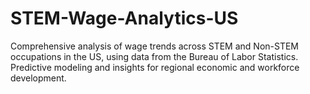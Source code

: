 # STEM-Wage-Analytics-US
Comprehensive analysis of wage trends across STEM and Non-STEM occupations in the US, using data from the Bureau of Labor Statistics. Predictive modeling and insights for regional economic and workforce development.
